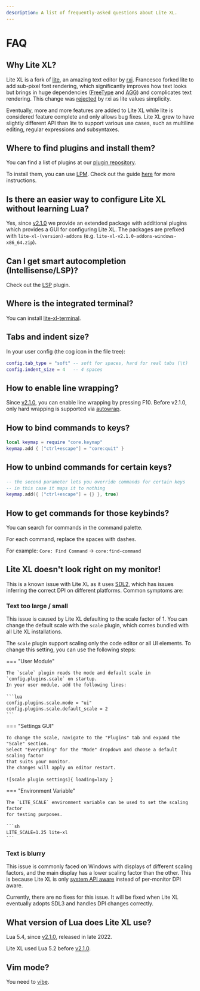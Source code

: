 ```yaml
---
description: A list of frequently-asked questions about Lite XL.
---
```


# FAQ

## Why Lite XL?

Lite XL is a fork of [lite], an amazing text editor by [rxi].
Francesco forked lite to add sub-pixel font rendering,
which significantly improves how text looks but brings in
huge dependencies ([FreeType] and [AGG]) and complicates text rendering.
This change was [rejected] by rxi as lite values simplicity.

Eventually, more and more features are added to Lite XL while
lite is considered feature complete and only allows bug fixes.
Lite XL grew to have slightly different API than lite to support
various use cases, such as multiline editing, regular expressions
and subsyntaxes.

## Where to find plugins and install them?

You can find a list of plugins at our [plugin repository].

To install them, you can use [LPM].
Check out the guide [here] for more instructions.

## Is there an easier way to configure Lite XL without learning Lua?

Yes, since [v2.1.0] we provide an extended package with
additional plugins which provides a GUI for configuring Lite XL.
The packages are prefixed with `lite-xl-(version)-addons`
(e.g. `lite-xl-v2.1.0-addons-windows-x86_64.zip`).

## Can I get smart autocompletion (Intellisense/LSP)?

Check out the [LSP] plugin.

## Where is the integrated terminal?

You can install [lite-xl-terminal].

## Tabs and indent size?

In your user config (the cog icon in the file tree):

```lua
config.tab_type = "soft" -- soft for spaces, hard for real tabs (\t)
config.indent_size = 4   -- 4 spaces
```

## How to enable line wrapping?

Since [v2.1.0], you can enable line wrapping by pressing F10.
Before v2.1.0, only hard wrapping is supported via [autowrap].

## How to bind commands to keys?

```lua
local keymap = require "core.keymap"
keymap.add { ["ctrl+escape"] = "core:quit" }
```

## How to unbind commands for certain keys?

```lua
-- the second parameter lets you override commands for certain keys
-- in this case it maps it to nothing
keymap.add({ ["ctrl+escape"] = {} }, true)
```

## How to get commands for those keybinds?

You can search for commands in the command palette.

For each command, replace the spaces with dashes.

For example: `Core: Find Command` → `core:find-command`

## Lite XL doesn't look right on my monitor!

This is a known issue with Lite XL as it uses [SDL2],
which has issues inferring the correct DPI on different platforms.
Common symptoms are:

### Text too large / small

This issue is caused by Lite XL defaulting to the scale factor of 1.
You can change the default scale with the `scale` plugin,
which comes bundled with all Lite XL installations.

The `scale` plugin support scaling only the code editor or all UI elements.
To change this setting, you can use the following steps:

=== "User Module"

    The `scale` plugin reads the mode and default scale in `config.plugins.scale` on startup.
    In your user module, add the following lines:

    ```lua
    config.plugins.scale.mode = "ui"
    config.plugins.scale.default_scale = 2
    ```

=== "Settings GUI"

    To change the scale, navigate to the "Plugins" tab and expand the "Scale" section.
    Select "Everything" for the "Mode" dropdown and choose a default scaling factor
    that suits your monitor.
    The changes will apply on editor restart.

    ![scale plugin settings]{ loading=lazy }

=== "Environment Variable"

    The `LITE_SCALE` environment variable can be used to set the scaling factor
    for testing purposes.

    ```sh
    LITE_SCALE=1.25 lite-xl
    ```

### Text is blurry

This issue is commonly faced on Windows with displays of different scaling factors,
and the main display has a lower scaling factor than the other.
This is because Lite XL is only [system API aware] instead of per-monitor DPI aware.

Currently, there are no fixes for this issue.
It will be fixed when Lite XL eventually adopts SDL3 and handles DPI changes correctly.

## What version of Lua does Lite XL use?

Lua 5.4, since [v2.1.0], released in late 2022.

Lite XL used Lua 5.2 before [v2.1.0].

## Vim mode?

You need to [vibe].


[lite]:                  https://github.com/rxi/lite
[rxi]:                   https://github.com/rxi/lite
[FreeType]:              https://freetype.org/
[AGG]:                   https://agg.sourceforge.net/antigrain.com/index.html
[rejected]:              https://github.com/rxi/lite/issues/145#issuecomment-643636679
[plugin repository]:     https://github.com/lite-xl/lite-xl-plugins
[LPM]:                   https://github.com/lite-xl/lite-xl-plugin-manager
[here]:                  ../user-guide/managing-plugins.md
[v2.1.0]:                https://github.com/lite-xl/lite-xl/releases/tag/v2.1.0
[LSP]:                   https://github.com/lite-xl/lite-xl-lsp
[lite-xl-terminal]:      https://github.com/adamharrison/lite-xl-terminal
[autowrap]:              https://github.com/lite-xl/lite-xl-plugins/blob/master/plugins/autowrap.lua?raw=1
[Pragtical]:             https://pragtical.dev
[vibe]:                  https://github.com/eugenpt/lite-xl-vibe
[SDL2]:                  https://github.com/libsdl-org/SDL/tree/SDL2
[Settings GUI]:          https://github.com/lite-xl/lite-xl-plugins/blob/master/plugins/settings.lua?raw=1
[scale plugin settings]: ../assets/user-guide/settings/plugins/scale.png
[system API aware]:      https://learn.microsoft.com/en-us/windows/win32/hidpi/high-dpi-desktop-application-development-on-windows#dpi-awareness-mode